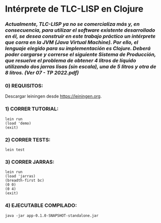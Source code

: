 # **Intérprete de TLC-LISP en Clojure**

### *Actualmente,  TLC-LISP ya no  se  comercializa  más  y,   en  consecuencia,  para  utilizar  el  software  existente desarrollado en él, se desea construir en este trabajo práctico un intérprete que corra en la JVM (Java Virtual Machine). Por ello, el lenguaje elegido para su implementación es Clojure. Deberá  poder  cargarse  y  correrse  el  siguiente  Sistema  de  Producción,  que  resuelve  el  problema  de  obtener 4 litros de líquido utilizando dos jarras lisas (sin escala), una de 5 litros y otra de 8 litros. (Ver 07 - TP 2022.pdf)*

### 0) REQUISITOS:

Descargar leiningen desde https://leiningen.org.

### 1) CORRER TUTORIAL:

`lein run`<br>
`(load 'demo)`<br>
`(exit)`<br>

### 2) CORRER TESTS:

`lein test`<br>

### 3) CORRER JARRAS:

`lein run`<br>
`(load 'jarras)`<br>
`(breadth-first bc)`<br>
`(0 0)`<br>
`(0 4)`<br>
`(exit)`<br>

### 4) EJECUTABLE COMPILADO:

`java -jar app-0.1.0-SNAPSHOT-standalone.jar`<br>


 